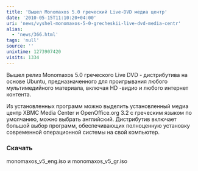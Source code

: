 ```yaml
---
title: 'Вышел Monomaxos 5.0 греческий Live-DVD медиа центр'
date: '2010-05-15T11:10:20+04:00'
uri: 'news/vyshel-monomaxos-5-0-grecheskii-live-dvd-media-centr'
alias: 
  - 'news/366.html'
tags: 'null'
source: ''
unixtime: 1273907420
visits: 1334
---
```

Вышел релиз Monomaxos 5.0 греческого Live DVD - дистрибутива на основе Ubuntu, предназначенного для проигрывания любого мультимедийного материала, включая HD -видио и любого интернет контента.

Из установленных программ можно выделить установленный медиа центр XBMC Media Center и OpenOffice.org 3.2 с греческим языком по умолчанию, можно выбрать английский. Дистрибутив включает большой выбор программ, обеспечивающих полноценную установку современной операционной системы на свой компьютер.

### Cкачать

monomaxos\_v5\_eng.iso и monomaxos\_v5\_gr.iso

[](http://www.monomaxos.com/eng.htm)
